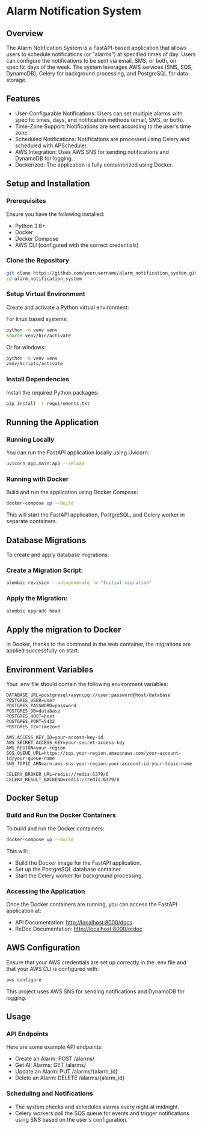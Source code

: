 # Alarm Notification System
## Overview
The Alarm Notification System is a FastAPI-based application that allows users to schedule notifications (or "alarms") at specified times of day. Users can configure the notifications to be sent via email, SMS, or both, on specific days of the week. The system leverages AWS services (SNS, SQS, DynamoDB), Celery for background processing, and PostgreSQL for data storage.

## Features
- User-Configurable Notifications: Users can set multiple alarms with specific times, days, and notification methods (email, SMS, or both).
- Time-Zone Support: Notifications are sent according to the user's time zone.
- Scheduled Notifications: Notifications are processed using Celery and scheduled with APScheduler.
- AWS Integration: Uses AWS SNS for sending notifications and DynamoDB for logging.
- Dockerized: The application is fully containerized using Docker.

## Setup and Installation
### Prerequisites
Ensure you have the following installed:

- Python 3.8+
- Docker
- Docker Compose
- AWS CLI (configured with the correct credentials)

### Clone the Repository
```bash
git clone https://github.com/yourusername/alarm_notification_system.git
cd alarm_notification_system
```

### Setup Virtual Environment
Create and activate a Python virtual environment:

For linux based systems:
```bash
python -m venv venv
source venv/bin/activate
```

Or for windows:
```bash
python -m venv venv
venv/Scripts/activate
```

### Install Dependencies
Install the required Python packages:

```bash
pip install -r requirements.txt
```

## Running the Application
### Running Locally
You can run the FastAPI application locally using Uvicorn:

```bash
uvicorn app.main:app --reload
```

### Running with Docker
Build and run the application using Docker Compose:

```bash
docker-compose up --build
```

This will start the FastAPI application, PostgreSQL, and Celery worker in separate containers.

## Database Migrations
To create and apply database migrations:

### Create a Migration Script:
```bash
alembic revision --autogenerate -m "Initial migration"
```

### Apply the Migration:
```bash
alembic upgrade head
```

## Apply the migration to Docker

In Docker, thanks to the command in the web container, the migrations are applied successfully on start.

## Environment Variables
Your .env file should contain the following environment variables:

```plaintext
DATABASE_URL=postgresql+asyncpg://user:password@host/database
POSTGRES_USER=user
POSTGRES_PASSWORD=password
POSTGRES_DB=database
POSTGRES_HOST=host
POSTGRES_PORT=5432
POSTGRES_TZ=Timezone

AWS_ACCESS_KEY_ID=your-access-key-id
AWS_SECRET_ACCESS_KEY=your-secret-access-key
AWS_REGION=your-region
SQS_QUEUE_URL=https://sqs.your-region.amazonaws.com/your-account-id/your-queue-name
SNS_TOPIC_ARN=arn:aws:sns:your-region:your-account-id:your-topic-name

CELERY_BROKER_URL=redis://redis:6379/0
CELERY_RESULT_BACKEND=redis://redis:6379/0
```

## Docker Setup
### Build and Run the Docker Containers
To build and run the Docker containers:

```bash
docker-compose up --build
```

This will:
- Build the Docker image for the FastAPI application.
- Set up the PostgreSQL database container.
- Start the Celery worker for background processing.

### Accessing the Application
Once the Docker containers are running, you can access the FastAPI application at:

- API Documentation: [http://localhost:8000/docs](http://localhost:8000/docs)
- ReDoc Documentation: [http://localhost:8000/redoc](http://localhost:8000/redoc)

## AWS Configuration
Ensure that your AWS credentials are set up correctly in the .env file and that your AWS CLI is configured with:

```bash
aws configure
```

This project uses AWS SNS for sending notifications and DynamoDB for logging.

## Usage
### API Endpoints
Here are some example API endpoints:
- Create an Alarm: POST /alarms/
- Get All Alarms: GET /alarms/
- Update an Alarm: PUT /alarms/{alarm_id}
- Delete an Alarm: DELETE /alarms/{alarm_id}

### Scheduling and Notifications
- The system checks and schedules alarms every night at midnight.
- Celery workers poll the SQS queue for events and trigger notifications using SNS based on the user's configuration.